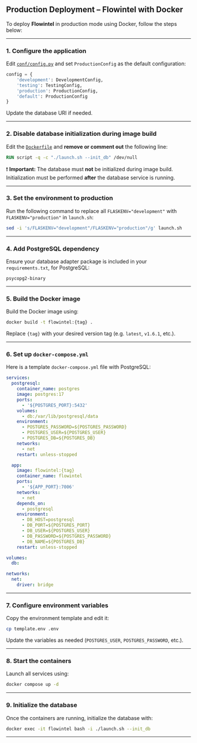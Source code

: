 ## Production Deployment – Flowintel with Docker

To deploy **Flowintel** in production mode using Docker, follow the steps below:

---

### 1. Configure the application

Edit [`conf/config.py`](./conf/config.py) and set `ProductionConfig` as the default configuration:

```python
config = {
    'development': DevelopmentConfig,
    'testing': TestingConfig,
    'production': ProductionConfig,
    'default': ProductionConfig
}
```

Update the database URI if needed.

---

### 2. Disable database initialization during image build

Edit the [`Dockerfile`](./Dockerfile) and **remove or comment out** the following line:

```Dockerfile
RUN script -q -c "./launch.sh --init_db" /dev/null
```

❗ **Important:** The database must **not** be initialized during image build. Initialization must be performed **after** the database service is running.

---

### 3. Set the environment to production

Run the following command to replace all `FLASKENV="development"` with `FLASKENV="production"` in `launch.sh`:

```bash
sed -i 's/FLASKENV="development"/FLASKENV="production"/g' launch.sh
```

---

### 4. Add PostgreSQL dependency

Ensure your database adapter package is included in your `requirements.txt`, for PostgreSQL:

```
psycopg2-binary
```

---

### 5. Build the Docker image

Build the Docker image using:

```bash
docker build -t flowintel:{tag} .
```

Replace `{tag}` with your desired version tag (e.g. `latest`, `v1.6.1`, etc.).

---

### 6. Set up `docker-compose.yml`

Here is a template `docker-compose.yml` file with PostgreSQL:

```yml
services:
  postgresql:
    container_name: postgres
    image: postgres:17
    ports:
      - '${POSTGRES_PORT}:5432'
    volumes:
      - db:/var/lib/postgresql/data
    environment:
      - POSTGRES_PASSWORD=${POSTGRES_PASSWORD}
      - POSTGRES_USER=${POSTGRES_USER}
      - POSTGRES_DB=${POSTGRES_DB}
    networks:
      - net
    restart: unless-stopped

  app:
    image: flowintel:{tag}
    container_name: flowintel
    ports:
      - '${APP_PORT}:7006'
    networks:
      - net
    depends_on:
      - postgresql
    environment:
      - DB_HOST=postgresql
      - DB_PORT=${POSTGRES_PORT}
      - DB_USER=${POSTGRES_USER}
      - DB_PASSWORD=${POSTGRES_PASSWORD}
      - DB_NAME=${POSTGRES_DB}
    restart: unless-stopped

volumes:
  db:

networks:
  net:
    driver: bridge
```
---
### 7. Configure environment variables
Copy the environment template and edit it:
```bash
cp template.env .env
```

Update the variables as needed (`POSTGRES_USER`, `POSTGRES_PASSWORD`, etc.).

---

### 8. Start the containers

Launch all services using:

```bash
docker compose up -d
```

---

### 9. Initialize the database

Once the containers are running, initialize the database with:

```bash
docker exec -it flowintel bash -i ./launch.sh --init_db
```

---